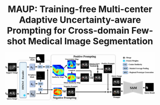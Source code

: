 <div align="center">

<h1>MAUP: Training-free Multi-center Adaptive Uncertainty-aware Prompting for Cross-domain Few-shot Medical Image Segmentation </h1>



<p align="center"><img width="95%" src="./overview.png" />
